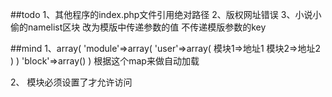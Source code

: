 ##todo
1、其他程序的index.php文件引用绝对路径
2、版权网址错误
3、小说小偷的namelist区块 改为模版中传递参数的值 不传递模版参数的key


##mind
1、array(
            'module'=>array(
                'user'=>array(
                    模块1=>地址1
                    模块2=>地址2
                )
            )
            'block'=>array()
        )
根据这个map来做自动加载

2、
模块必须设置了才允许访问
